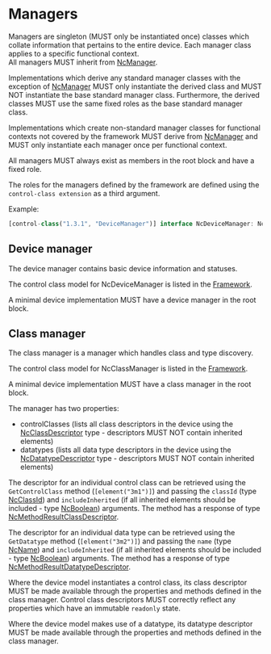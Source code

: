 # Managers

Managers are singleton (MUST only be instantiated once) classes which collate information that pertains to the entire device. Each manager class applies to a specific functional context.  
All managers MUST inherit from [NcManager](Framework.md#ncmanager).

Implementations which derive any standard manager classes with the exception of [NcManager](Framework.md#ncmanager) MUST only instantiate the derived class and MUST NOT instantiate the base standard manager class. Furthermore, the derived classes MUST use the same fixed roles as the base standard manager class.

Implementations which create non-standard manager classes for functional contexts not covered by the framework MUST derive from [NcManager](Framework.md#ncmanager) and MUST only instantiate each manager once per functional context.

All managers MUST always exist as members in the root block and have a fixed role.

The roles for the managers defined by the framework are defined using the `control-class extension` as a third argument.

Example:

```typescript
[control-class("1.3.1", "DeviceManager")] interface NcDeviceManager: NcManager
```

## Device manager

The device manager contains basic device information and statuses.

The control class model for NcDeviceManager is listed in the [Framework](Framework.md#ncdevicemanager).

A minimal device implementation MUST have a device manager in the root block.

## Class manager

The class manager is a manager which handles class and type discovery.

The control class model for NcClassManager is listed in the [Framework](Framework.md#ncclassmanager).

A minimal device implementation MUST have a class manager in the root block.

The manager has two properties:

* controlClasses (lists all class descriptors in the device using the [NcClassDescriptor](Framework.md#ncclassdescriptor) type - descriptors MUST NOT contain inherited elements)
* datatypes (lists all data type descriptors in the device using the [NcDatatypeDescriptor](Framework.md#ncdatatypedescriptor) type - descriptors MUST NOT contain inherited elements)

The descriptor for an individual control class can be retrieved using the `GetControlClass` method (`[element("3m1")]`) and passing the `classId` (type [NcClassId](Framework.md#ncclassid)) and `includeInherited` (if all inherited elements should be included - type [NcBoolean](Framework.md#primitives)) arguments. The method has a response of type [NcMethodResultClassDescriptor](Framework.md#ncmethodresultclassdescriptor).

The descriptor for an individual data type can be retrieved using the `GetDatatype` method (`[element("3m2")]`) and passing the `name` (type [NcName](Framework.md#ncname)) and `includeInherited` (if all inherited elements should be included - type [NcBoolean](Framework.md#primitives)) arguments. The method has a response of type [NcMethodResultDatatypeDescriptor](Framework.md#ncmethodresultdatatypedescriptor).

Where the device model instantiates a control class, its class descriptor MUST be made available through the properties and methods defined in the class manager. Control class descriptors MUST correctly reflect any properties which have an immutable `readonly` state.

Where the device model makes use of a datatype, its datatype descriptor MUST be made available through the properties and methods defined in the class manager.
